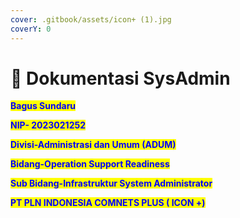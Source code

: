 ```yaml
---
cover: .gitbook/assets/icon+ (1).jpg
coverY: 0
---
```


# 💾 Dokumentasi SysAdmin

<mark style="color:blue;">**Bagus Sundaru**</mark>&#x20;

<mark style="color:blue;">**NIP- 2023021252**</mark>&#x20;

<mark style="color:blue;">**Divisi-Administrasi dan Umum (ADUM)**</mark>&#x20;

<mark style="color:blue;">**Bidang-Operation Support Readiness**</mark>&#x20;

<mark style="color:blue;">**Sub Bidang-Infrastruktur System Administrator**</mark>&#x20;

<mark style="color:blue;">**PT PLN INDONESIA COMNETS PLUS ( ICON +)**</mark>&#x20;

